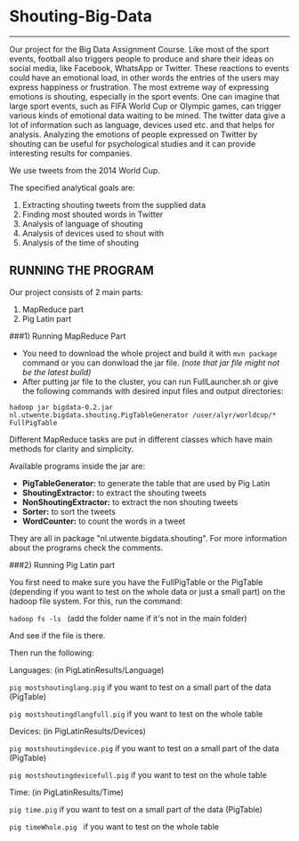 # Shouting-Big-Data
-------------------
Our project for the Big Data Assignment Course.
Like most of the sport events, football also triggers people to produce and share their ideas on social media, like Facebook, WhatsApp or Twitter. These reactions to events could have an emotional load, in other words the entries of the users may express happiness or frustration. The most extreme way of expressing emotions is shouting, especially in the sport events. One can imagine that large sport events, such as FIFA World Cup or Olympic games, can trigger various kinds of emotional data waiting to be mined. The twitter data give a lot of information such as language, devices used etc. and that helps for analysis. 
Analyzing the emotions of people expressed on Twitter by shouting can be useful for psychological studies and it can provide interesting results for companies.

We use tweets from the 2014 World Cup.

The specified analytical goals are:
1. Extracting shouting tweets from the supplied data
2. Finding most shouted words in Twitter
3. Analysis of language of shouting
4. Analysis of devices used to shout with
5. Analysis of the time of shouting

## RUNNING THE PROGRAM

Our project consists of 2 main parts:
1) MapReduce part
2) Pig Latin part

###1) Running MapReduce Part

- You need to download the whole project and build it with `mvn package `command or you can donwload the jar file. *(note that jar file might not be the latest build)*
- After putting jar file to the cluster, you can run FullLauncher.sh or give the following commands with desired input files and output directories:

`hadoop jar bigdata-0.2.jar nl.utwente.bigdata.shouting.PigTableGenerator /user/alyr/worldcup/* FullPigTable`

Different MapReduce tasks are put in different classes which have main methods for clarity and simplicity.

Available programs inside the jar are:

 - **PigTableGenerator:**		to generate the table that are used by Pig Latin
 - **ShoutingExtractor:**		to extract the shouting tweets
 - **NonShoutingExtractor:**	to extract the non shouting tweets
 - **Sorter:**			to sort the tweets
 - **WordCounter:**			to count the words in a tweet

They are all in package "nl.utwente.bigdata.shouting". For more information about the programs check the comments.

###2) Running Pig Latin part

You first need to make sure you have the FullPigTable or the PigTable (depending if you want to test on the whole data or just a small part) on the hadoop file system. For this, run the command:

`hadoop fs -ls `
(add the folder name if it's not in the main folder)
	
And see if the file is there.

Then run the following:

Languages: (in PigLatinResults/Language)

`pig mostshoutinglang.pig`		if you want to test on a small part of the data (PigTable)
	
`pig mostshoutingdlangfull.pig`		if you want to test on the whole table

Devices: (in PigLatinResults/Devices)
	
`pig mostshoutingdevice.pig`		if you want to test on a small part of the data (PigTable)
	
`pig mostshoutingdevicefull.pig`		if you want to test on the whole table

Time: (in PigLatinResults/Time)

`pig time.pig`			if you want to test on a small part of the data (PigTable)
	
`pig timeWhole.pig `		if you want to test on the whole table
	
